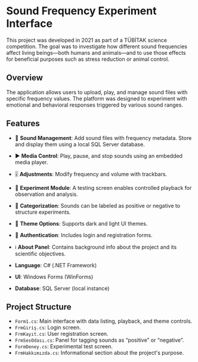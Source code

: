 # Sound Frequency Experiment Interface

This project was developed in 2021 as part of a TÜBİTAK science competition. The goal was to investigate how different sound frequencies affect living beings—both humans and animals—and to use those effects for beneficial purposes such as stress reduction or animal control.

## Overview

The application allows users to upload, play, and manage sound files with specific frequency values. The platform was designed to experiment with emotional and behavioral responses triggered by various sound ranges.

## Features

- 🎵 **Sound Management**: Add sound files with frequency metadata. Store and display them using a local SQL Server database.
- ▶️ **Media Control**: Play, pause, and stop sounds using an embedded media player.
- 🎚 **Adjustments**: Modify frequency and volume with trackbars.
- 🧪 **Experiment Module**: A testing screen enables controlled playback for observation and analysis.
- 📁 **Categorization**: Sounds can be labeled as positive or negative to structure experiments.
- 🌙 **Theme Options**: Supports dark and light UI themes.
- 🔐 **Authentication**: Includes login and registration forms.
- ℹ️ **About Panel**: Contains background info about the project and its scientific objectives.



- **Language**: C# (.NET Framework)
- **UI**: Windows Forms (WinForms)
- **Database**: SQL Server (local instance)


## Project Structure

- `Form1.cs`: Main interface with data listing, playback, and theme controls.
- `FrmGiriş.cs`: Login screen.
- `FrmKayıt.cs`: User registration screen.
- `FrmSesOdası.cs`: Panel for tagging sounds as “positive” or “negative”.
- `FormDeney.cs`: Experimental test screen.
- `FrmHakkımızda.cs`: Informational section about the project's purpose.



